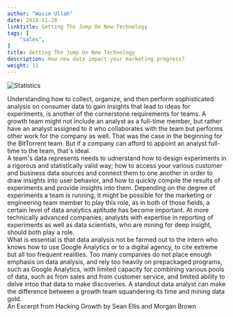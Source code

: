 ```yaml
---
author: "Wasim Ullah"
date: 2018-11-28
linktitle: Getting The Jump On New Technology
tags: [
    "sales",
]
title: Getting The Jump On New Technology
description: How new data impact your marketing progress?
weight: 11
---
```


![Statistics](/images/stats.jpg)

Understanding how to collect, organize, and then perform sophisticated analysis on consumer data to gain insights that lead to ideas for experiments, is another of the cornerstone requirements for teams. A growth team might not include an analyst as a full-time member, but rather have an analyst assigned to it who collaborates with the team but performs other work for the company as well. That was the case in the beginning for the BitTorrent team. But if a company can afford to appoint an analyst full-time to the team, that's ideal.<br>
A team's data represents needs to udnerstand how to design experiments in a rigorous and statistically valid way; how to access your various customer and business data sources and connect them to one another in order to draw insights into user behavior, and how to quickly compile the results of experiments and provide insights into them. Depending on the degree of experiments a team is running, it might be possible for the marketing or engineering team member to play this role, as in both of those fields, a certain level of data analytics aptitude has become important. At more technically advanced companies, analysts with expertise in reporting of experiments as well as data scientists, who are mining for deep insight, should both play a role.<br>
What is essential is that data analysis not be farmed out to the intern who knows how to use Google Analytics or to a digital agency, to cite extreme but all too frequent realities. Too many companies do not place enough emphasis on data analysis, and rely too heavily on prepackaged programs, such as Google Analytics, with limited capacity for combining various pools of data, such as from sales and from customer service, and limited ability to delve intoo that data to make discoveries. A standout data analyst can make the difference between a growth team squandering its time and mining data gold.<br>
An Excerpt from Hacking Growth by Sean Ellis and Morgan Brown
